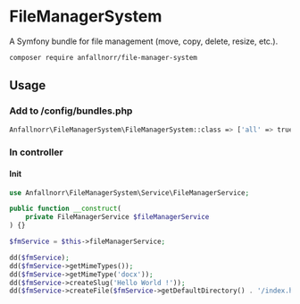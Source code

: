 # FileManagerSystem
A Symfony bundle for file management (move, copy, delete, resize, etc.).

```sh
composer require anfallnorr/file-manager-system
```

## Usage

### Add to /config/bundles.php

```bash
Anfallnorr\FileManagerSystem\FileManagerSystem::class => ['all' => true],
```

### In controller

#### Init

```php
use Anfallnorr\FileManagerSystem\Service\FileManagerService;
```
```php
public function __construct(
    private FileManagerService $fileManagerService
) {}
```
```php
$fmService = $this->fileManagerService;

dd($fmService);
dd($fmService->getMimeTypes());
dd($fmService->getMimeType('docx'));
dd($fmService->createSlug('Hello World !'));
dd($fmService->createFile($fmService->getDefaultDirectory() . '/index.html', 'Hello World! I\'m Js info'));
```
